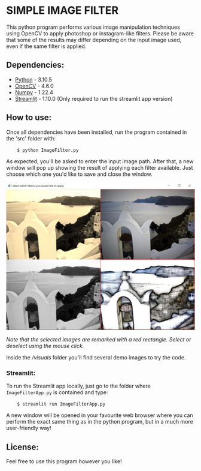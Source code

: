 # SIMPLE IMAGE FILTER
This python program performs various image manipulation techniques using OpenCV to apply photoshop or instagram-like filters.
Please be aware that some of the results may differ depending on the input image used, even if the same filter is applied.

## Dependencies:
* [Python](https://www.python.org/doc/) - 3.10.5
* [OpenCV](https://docs.opencv.org/4.6.0/) - 4.6.0
* [Numpy](https://numpy.org/doc/stable/) - 1.22.4
* [Streamlit](https://docs.streamlit.io/library/get-started) - 1.10.0 (Only required to run the streamlit app version)

## How to use:
Once all dependencies have been installed, run the program contained in the 'src' folder with:

```console
    $ python ImageFilter.py
```
As expected, you'll be asked to enter the input image path.
After that, a new window will pop up showing the result of applying each filter available. Just choose which one you'd like to save and close the window.

![alt text](https://github.com/Josgonmar/Simple-image-filters/blob/master/visuals/interface.jpg?raw=true)

*Note that the selected images are remarked with a red rectangle. Select or deselect using the mouse click.*

Inside the */visuals* folder you'll find several demo images to try the code.

### Streamlit:
To run the Streamlit app locally, just go to the folder where `ImageFilterApp.py` is contained and type:

```console
    $ streamlit run ImageFilterApp.py
```
A new window will be opened in your favourite web browser where you can perform the exact same thing as in the python program, but in a much more user-friendly way!

## License:
Feel free to use this program however you like!
